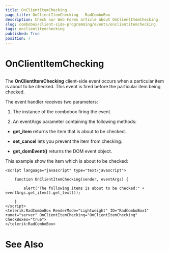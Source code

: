 ```yaml
---
title: OnClientItemChecking
page_title: OnClientItemChecking - RadComboBox
description: Check our Web Forms article about OnClientItemChecking.
slug: combobox/client-side-programming/events/onclientitemchecking
tags: onclientitemchecking
published: True
position: 7
---
```


# OnClientItemChecking



## 

The **OnClientItemChecking** client-side event occurs when a particular item is about to be checked. This event is fired before the particular item being checked.

The event handler receives two parameters:

1. The instance of the combobox firing the event.

1. An eventArgs parameter containing the following methods:

* **get_item** returns the item that is about to be checked.

* **set_cancel** lets you prevent the item from checking.

* **get_domEvent()** returns the DOM event object.

This example show the item which is about to be checked:

````ASPNET
<script language="javascript" type="text/javascript">

	function OnClientItemChecking(sender, eventArgs) {

		alert("The following items is about to be checked:" + eventArgs.get_item().get_text());

	}
</script>
<telerik:RadComboBox RenderMode="Lightweight" ID="RadComboBox1" runat="server" OnClientItemChecking="OnClientItemChecking"
CheckBoxes="true">
</telerik:RadComboBox>
````



# See Also
